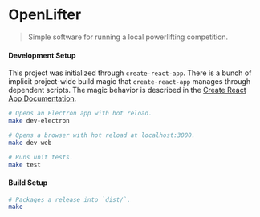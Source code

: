 # OpenLifter

> Simple software for running a local powerlifting competition.

#### Development Setup

This project was initialized through `create-react-app`. There is a bunch of implicit project-wide build magic that `create-react-app` manages through dependent scripts. The magic behavior is described in the [Create React App Documentation](https://facebook.github.io/create-react-app/docs/getting-started).

```bash
# Opens an Electron app with hot reload.
make dev-electron

# Opens a browser with hot reload at localhost:3000.
make dev-web

# Runs unit tests.
make test
```

#### Build Setup

```bash
# Packages a release into `dist/`.
make
```
